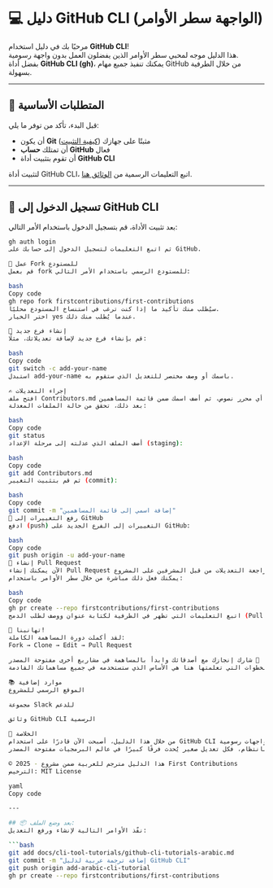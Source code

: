 # 💻 دليل GitHub CLI (الواجهة سطر الأوامر)

مرحبًا بك في دليل استخدام **GitHub CLI**!  
هذا الدليل موجه لمحبي سطر الأوامر الذين يفضلون العمل بدون واجهة رسومية.  
بفضل أداة **GitHub CLI (gh)**، يمكنك تنفيذ جميع مهام GitHub من خلال الطرفية بسهولة.

---

## 🧰 المتطلبات الأساسية

قبل البدء، تأكد من توفر ما يلي:

- أن يكون **Git** مثبتًا على جهازك ([كيفية التثبيت](https://git-scm.com/book/en/v2/Getting-Started-Installing-Git))
- أن تمتلك **حساب GitHub** فعال
- أن تقوم بتثبيت أداة **GitHub CLI**

لتثبيت أداة GitHub CLI، اتبع التعليمات الرسمية من [الوثائق هنا](https://cli.github.com/manual/installation).

---

## 🔐 تسجيل الدخول إلى GitHub CLI

بعد تثبيت الأداة، قم بتسجيل الدخول باستخدام الأمر التالي:

```bash
gh auth login
ثم اتبع التعليمات لتسجيل الدخول إلى حسابك على GitHub.

🍴 عمل Fork للمستودع
قم بعمل fork للمستودع الرسمي باستخدام الأمر التالي:

bash
Copy code
gh repo fork firstcontributions/first-contributions
سيُطلب منك تأكيد ما إذا كنت ترغب في استنساخ المستودع محليًا.
اختر الخيار yes عندما يُطلب منك ذلك.

🌿 إنشاء فرع جديد
قم بإنشاء فرع جديد لإضافة تعديلاتك، مثلًا:

bash
Copy code
git switch -c add-your-name
استبدل add-your-name باسمك أو وصف مختصر للتعديل الذي ستقوم به.

✍️ إجراء التعديلات
افتح ملف Contributors.md باستخدام أي محرر نصوص، ثم أضف اسمك ضمن قائمة المساهمين.
بعد ذلك، تحقق من حالة الملفات المعدلة:

bash
Copy code
git status
أضف الملف الذي عدلته إلى مرحلة الإعداد (staging):

bash
Copy code
git add Contributors.md
ثم قم بتثبيت التغيير (commit):

bash
Copy code
git commit -m "إضافة اسمي إلى قائمة المساهمين"
🚀 رفع التغييرات إلى GitHub
ادفع (push) التغييرات إلى الفرع الجديد على GitHub:

bash
Copy code
git push origin -u add-your-name
🔁 إنشاء Pull Request
الآن يمكنك إنشاء Pull Request لمراجعة التعديلات من قبل المشرفين على المشروع.
يمكنك فعل ذلك مباشرة من خلال سطر الأوامر باستخدام:

bash
Copy code
gh pr create --repo firstcontributions/first-contributions
اتبع التعليمات التي تظهر في الطرفية لكتابة عنوان ووصف لطلب الدمج (Pull Request)، ثم أرسله للمراجعة.

🎉 تهانينا!
لقد أكملت دورة المساهمة الكاملة:
Fork → Clone → Edit → Pull Request

شارك إنجازك مع أصدقائك وابدأ بالمساهمة في مشاريع أخرى مفتوحة المصدر 🚀
الخطوات التي تعلمتها هنا هي الأساس الذي ستستخدمه في جميع مساهماتك القادمة.

📚 موارد إضافية
الموقع الرسمي للمشروع

مجموعة Slack للدعم

وثائق GitHub CLI الرسمية

🏁 الخلاصة
من خلال هذا الدليل، أصبحت الآن قادرًا على استخدام GitHub CLI لإدارة مساهماتك دون الحاجة إلى واجهات رسومية.
استمر في المساهمة بانتظام، فكل تعديل صغير يُحدث فرقًا كبيرًا في عالم البرمجيات مفتوحة المصدر ❤️

© 2025 - هذا الدليل مترجم للعربية ضمن مشروع First Contributions
الترخيص: MIT License

yaml
Copy code

---

## 📦 بعد وضع الملف:
نفّذ الأوامر التالية لإنشاء ورفع التعديل:

```bash
git add docs/cli-tool-tutorials/github-cli-tutorials-arabic.md
git commit -m "إضافة ترجمة عربية لدليل GitHub CLI"
git push origin add-arabic-cli-tutorial
gh pr create --repo firstcontributions/first-contributions
